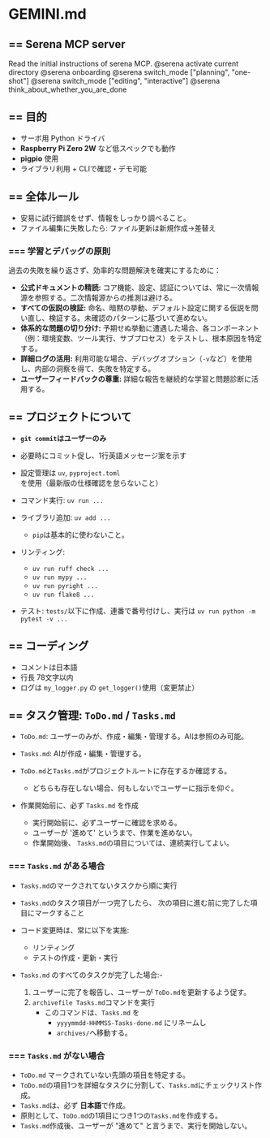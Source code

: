 # GEMINI.md

## == Serena MCP server

Read the initial instructions of serena MCP.
@serena activate current directory
@serena onboarding
@serena switch_mode ["planning", "one-shot"]
@serena switch_mode ["editing", "interactive"]
@serena think_about_whether_you_are_done


## == 目的

- サーボ用 Python ドライバ
- **Raspberry Pi Zero 2W** など低スペックでも動作
- **pigpio** 使用
- ライブラリ利用 + CLIで確認・デモ可能


## == 全体ルール

- 安易に試行錯誤をせず、情報をしっかり調べること。
- ファイル編集に失敗したら: ファイル更新は新規作成→差替え


### === 学習とデバッグの原則

過去の失敗を繰り返さず、効率的な問題解決を確実にするために：

- **公式ドキュメントの精読:** コア機能、設定、認証については、常に一次情報源を参照する。二次情報源からの推測は避ける。
- **すべての仮説の検証:** 命名、暗黙の挙動、デフォルト設定に関する仮説を問い直し、検証する。未確認のパターンに基づいて進めない。
- **体系的な問題の切り分け:** 予期せぬ挙動に遭遇した場合、各コンポーネント（例：環境変数、ツール実行、サブプロセス）をテストし、根本原因を特定する。
- **詳細ログの活用:** 利用可能な場合、デバッグオプション（`-v`など）を使用し、内部の洞察を得て、失敗を特定する。
- **ユーザーフィードバックの尊重:** 詳細な報告を継続的な学習と問題診断に活用する。


## == プロジェクトについて

- **`git commit`はユーザーのみ**
- 必要時にコミット促し、1行英語メッセージ案を示す

- 設定管理は `uv`, `pyproject.toml` を使用（最新版の仕様確認を怠らないこと）
- コマンド実行: `uv run ...`
- ライブラリ追加: `uv add ...`
  - `pip`は基本的に使わないこと。

- リンティング:
  - `uv run ruff check ...`
  - `uv run mypy ...`
  - `uv run pyright ...`
  - `uv run flake8 ...`

- テスト: `tests/`以下に作成、連番で番号付けし、実行は `uv run python -m pytest -v ...`


## == コーディング
- コメントは日本語
- 行長 78文字以内
- ログは `my_logger.py` の `get_logger()`使用（変更禁止）


## == タスク管理: `ToDo.md` / `Tasks.md`

- `ToDo.md`: ユーザーのみが、作成・編集・管理する。AIは参照のみ可能。
- `Tasks.md`: AIが作成・編集・管理する。

- `ToDo.md`と`Tasks.md`がプロジェクトルートに存在するか確認する。
  - どちらも存在しない場合、何もしないでユーザーに指示を仰ぐ。

- 作業開始前に、必ず `Tasks.md` を作成
  - 実行開始前に、必ずユーザーに確認を求める。
  - ユーザーが '進めて' というまで、作業を進めない。
  - 作業開始後、 `Tasks.md`の項目については、連続実行してよい。


### === `Tasks.md` がある場合

- `Tasks.md`のマークされてないタスクから順に実行
- `Tasks.md`のタスク項目が一つ完了したら、
  次の項目に進む前に完了した項目にマークすること

- コード変更時は、常に以下を実施:
  - リンティング
  - テストの作成・更新・実行

- `Tasks.md` のすべてのタスクが完了した場合:- 
  1. ユーザーに完了を報告し、ユーザーが `ToDo.md`を更新するよう促す。
  2. `archivefile Tasks.md`コマンドを実行
     - このコマンドは、`Tasks.md` を
       -  `yyyymmdd-HHMMSS-Tasks-done.md` にリネームし
       - `archives/`へ移動する。

### === `Tasks.md` がない場合

- `ToDo.md` マークされていない先頭の項目を特定する。
- `ToDo.md`の項目1つを詳細なタスクに分割して、`Tasks.md`にチェックリスト作成。
- `Tasks.md`は、必ず **日本語**で作成。
- 原則として、`ToDo.md`の1項目につき1つの`Tasks.md`を作成する。
- `Tasks.md`作成後、ユーザーが "進めて" と言うまで、実行を開始しない。


